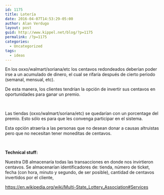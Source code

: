 ```yaml
---
id: 1175
title: Lotería
date: 2016-04-07T14:53:29-05:00
author: Alan Verdugo
layout: post
guid: http://www.kippel.net/blog/?p=1175
permalink: /?p=1175
categories:
  - Uncategorized
tags:
  - ideas
---
```

En los oxxo/walmart/soriana/etc los centavos redondeados deberían poder irse a un acumulado de dinero, el cual se rifaría después de cierto periodo (semanal, mensual, etc).

De esta manera, los clientes tendrían la opción de invertir sus centavos en oportunidades para ganar un premio.

&nbsp;

Las tiendas (oxxo/walmart/soriana/etc) se quedarían con un porcentage del premio. Esto sólo es para que les convenga participar en el sistema.

Esta opción atraería a las personas que no desean donar a causas altruistas pero que no necesitan tener moneditas de centavos.

&nbsp;

**Technical stuff:**

Nuestra DB almacenaría todas las transacciones en donde nos invirtieron centavos. Se almacenarían identificadores de: tienda, número de ticket, fecha (con hora, minuto y segundo, de ser posible), cantidad de centavos invertidos por el cliente,

<a href="https://en.wikipedia.org/wiki/Multi-State_Lottery_Association#Services" target="_blank">https://en.wikipedia.org/wiki/Multi-State_Lottery_Association#Services</a>